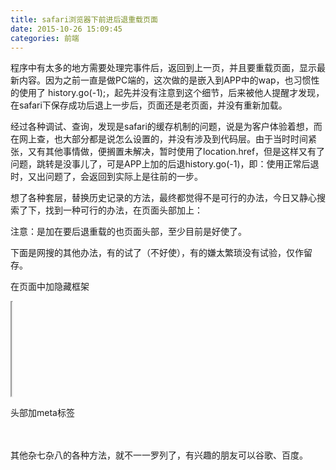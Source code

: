 ```yaml
---
title: safari浏览器下前进后退重载页面
date: 2015-10-26 15:09:45
categories: 前端
---
```


程序中有太多的地方需要处理完事件后，返回到上一页，并且要重载页面，显示最新内容。因为之前一直是做PC端的，这次做的是嵌入到APP中的wap，也习惯性的使用了 history.go(-1);，起先并没有注意到这个细节，后来被他人提醒才发现，在safari下保存成功后退上一步后，页面还是老页面，并没有重新加载。

经过各种调试、查询，发现是safari的缓存机制的问题，说是为客户体验着想，而在网上查，也大部分都是说怎么设置的，并没有涉及到代码层。由于当时时间紧张，又有其他事情做，便搁置未解决，暂时使用了location.href，但是这样又有了问题，跳转是没事儿了，可是APP上加的后退history.go(-1)，即：使用正常后退时，又出问题了，会返回到实际上是往前的一步。

想了各种套层，替换历史记录的方法，最终都觉得不是可行的办法，今日又静心搜索了下，找到一种可行的办法，在页面头部加上：

<script>window.onunload=function(){};</script>

注意：是加在要后退重载的也页面头部，至少目前是好使了。

下面是网搜的其他办法，有的试了（不好使），有的嫌太繁琐没有试验，仅作留存。

在页面中加隐藏框架  
<iframe style=”height:0px;width:0px;visibility:hidden” src=”about:blank”></iframe>

头部加meta标签  
<meta http-equiv=”pragma” content=”no-cache”>  
<meta http-equiv=”Cache-Control” CONTENT=”no-store”>  
<META HTTP-EQUIV=”Expires” CONTENT=”0″>

其他杂七杂八的各种方法，就不一一罗列了，有兴趣的朋友可以谷歌、百度。
